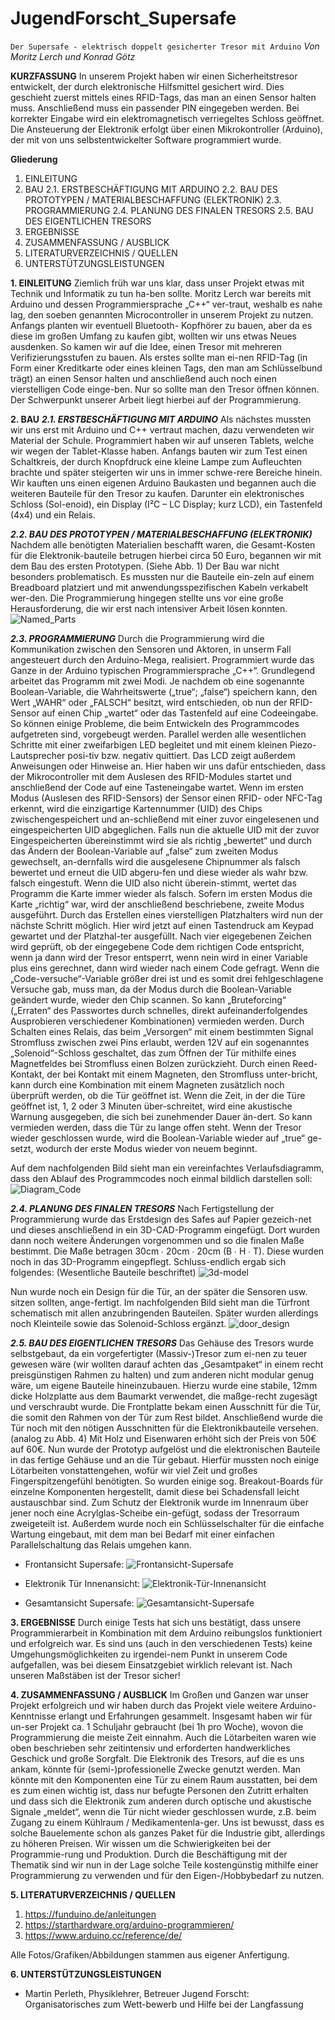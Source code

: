 # JugendForscht_Supersafe

`Der Supersafe - elektrisch doppelt gesicherter Tresor mit Arduino`
*Von Moritz Lerch und Konrad Götz*

**KURZFASSUNG**
In unserem Projekt haben wir einen Sicherheitstresor entwickelt, der durch elektronische Hilfsmittel gesichert wird. Dies geschieht zuerst mittels eines RFID-Tags, das man an einen Sensor halten muss. Anschließend muss ein passender PIN eingegeben werden. Bei korrekter Eingabe wird ein elektromagnetisch verriegeltes Schloss geöffnet. Die Ansteuerung der Elektronik erfolgt über einen Mikrokontroller (Arduino), der mit von uns selbstentwickelter Software programmiert wurde.

**Gliederung**
1. EINLEITUNG
2. BAU
  2.1. ERSTBESCHÄFTIGUNG MIT ARDUINO
  2.2. BAU DES PROTOTYPEN / MATERIALBESCHAFFUNG (ELEKTRONIK)
  2.3. PROGRAMMIERUNG
  2.4. PLANUNG DES FINALEN TRESORS
  2.5. BAU DES EIGENTLICHEN TRESORS
3. ERGEBNISSE
4. ZUSAMMENFASSUNG / AUSBLICK
5. LITERATURVERZEICHNIS / QUELLEN
6. UNTERSTÜTZUNGSLEISTUNGEN

**1. EINLEITUNG**
Ziemlich früh war uns klar, dass unser Projekt etwas mit Technik und Informatik zu tun ha-ben sollte. Moritz Lerch war bereits mit Arduino und dessen Programmiersprache „C++“ ver-traut, weshalb es nahe lag, den soeben genannten Microcontroller in unserem Projekt zu nutzen. Anfangs planten wir eventuell Bluetooth- Kopfhörer zu bauen, aber da es diese im großen Umfang zu kaufen gibt, wollten wir uns etwas Neues ausdenken. So kamen wir auf die Idee, einen Tresor mit mehreren Verifizierungsstufen zu bauen. Als erstes sollte man ei-nen RFID-Tag (in Form einer Kreditkarte oder eines kleinen Tags, den man am Schlüsselbund trägt) an einen Sensor halten und anschließend auch noch einen vierstelligen Code einge-ben. Nur so sollte man den Tresor öffnen können. Der Schwerpunkt unserer Arbeit liegt hierbei auf der Programmierung.

**2. BAU**
***2.1. ERSTBESCHÄFTIGUNG MIT ARDUINO***
Als nächstes mussten wir uns erst mit Arduino und C++ vertraut machen, dazu verwendeten wir Material der Schule. Programmiert haben wir auf unseren Tablets, welche wir wegen der Tablet-Klasse haben. Anfangs bauten wir zum Test einen Schaltkreis, der durch Knopfdruck eine kleine Lampe zum Aufleuchten brachte und später steigerten wir uns in immer schwe-rere Bereiche hinein. Wir kauften uns einen eigenen Arduino Baukasten und begannen auch die weiteren Bauteile für den Tresor zu kaufen. Darunter ein elektronisches Schloss (Sol-enoid), ein Display (I²C – LC Display; kurz LCD), ein Tastenfeld (4x4) und ein Relais.

***2.2. BAU DES PROTOTYPEN / MATERIALBESCHAFFUNG (ELEKTRONIK)***
Nachdem alle benötigten Materialien beschafft waren, die Gesamt-Kosten für die Elektronik-bauteile betrugen hierbei circa 50 Euro, begannen wir mit dem Bau des ersten Prototypen. (Siehe Abb. 1) Der Bau war nicht besonders problematisch. Es mussten nur die Bauteile ein-zeln auf einem Breadboard platziert und mit anwendungsspezifischen Kabeln verkabelt wer-den. Die Programmierung hingegen stellte uns vor eine große Herausforderung, die wir erst nach intensiver Arbeit lösen konnten.
![Named_Parts](https://raw.githubusercontent.com/MoritzLerch/JugendForscht_Supersafe/master/Bilder/namedparts.png)

***2.3. PROGRAMMIERUNG***
Durch die Programmierung wird die Kommunikation zwischen den Sensoren und Aktoren, in unserm Fall angesteuert durch den Arduino-Mega, realisiert. Programmiert wurde das Ganze in der Arduino typischen Programmiersprache „C++“.
Grundlegend arbeitet das Programm mit zwei Modi. Je nachdem ob eine sogenannte Boolean-Variable, die Wahrheitswerte („true“; „false“) speichern kann, den Wert „WAHR“ oder „FALSCH“ besitzt, wird entschieden, ob nun der RFID-Sensor auf einen Chip „wartet“ oder das Tastenfeld auf eine Codeeingabe. So können einige Probleme, die beim Entwickeln des Programmcodes aufgetreten sind, vorgebeugt werden. Parallel werden alle wesentlichen Schritte mit einer zweifarbigen LED begleitet und mit einem kleinen Piezo-Lautsprecher posi-tiv bzw. negativ quittiert. Das LCD zeigt außerdem Anweisungen oder Hinweise an. Hier haben wir uns dafür entschieden, dass der Mikrocontroller mit dem Auslesen des RFID-Modules startet und anschließend der Code auf eine Tasteneingabe wartet. Wenn im ersten Modus (Auslesen des RFID-Sensors) der Sensor einen RFID- oder NFC-Tag erkennt, wird die einzigartige Kartennummer (UID) des Chips zwischengespeichert und an-schließend mit einer zuvor eingelesenen und eingespeicherten UID abgeglichen. Falls nun die aktuelle UID mit der zuvor Eingespeicherten übereinstimmt wird sie als richtig „bewertet“ und durch das Ändern der Boolean-Variable auf „false“ zum zweiten Modus gewechselt, an-dernfalls wird die ausgelesene Chipnummer als falsch bewertet und erneut die UID abgeru-fen und diese wieder als wahr bzw. falsch eingestuft. Wenn die UID also nicht überein-stimmt, wertet das Programm die Karte immer wieder als falsch. Sofern im ersten Modus die Karte „richtig“ war, wird der anschließend beschriebene, zweite Modus ausgeführt. Durch das Erstellen eines vierstelligen Platzhalters wird nun der nächste Schritt möglich. Hier wird jetzt auf einen Tastendruck am Keypad gewartet und der Platzhal-ter ausgefüllt. Nach vier eigegebenen Zeichen wird geprüft, ob der eingegebene Code dem richtigen Code entspricht, wenn ja dann wird der Tresor entsperrt, wenn nein wird in einer Variable plus eins gerechnet, dann wird wieder nach einem Code gefragt. Wenn die „Code-versuche“-Variable größer drei ist und es somit drei fehlgeschlagene Versuche gab, muss man, da der Modus durch die Boolean-Variable geändert wurde, wieder den Chip scannen. So kann „Bruteforcing“ („Erraten“ des Passwortes durch schnelles, direkt aufeinanderfolgendes Ausprobieren verschiedener Kombinationen) vermieden werden. Durch Schalten eines Relais, das beim „Versorgen“ mit einem bestimmten Signal Stromfluss zwischen zwei Pins erlaubt, werden 12V auf ein sogenanntes „Solenoid“-Schloss geschaltet, das zum Öffnen der Tür mithilfe eines Magnetfeldes bei Stromfluss einen Bolzen zurückzieht. Durch einen Reed-Kontakt, der bei Kontakt mit einem Magneten, den Stromfluss unter-bricht, kann durch eine Kombination mit einem Magneten zusätzlich noch überprüft werden, ob die Tür geöffnet ist. Wenn die Zeit, in der die Türe geöffnet ist, 1, 2 oder 3 Minuten über-schreitet, wird eine akustische Warnung ausgegeben, die sich bei zunehmender Dauer än-dert. So kann vermieden werden, dass die Tür zu lange offen steht. Wenn der Tresor wieder geschlossen wurde, wird die Boolean-Variable wieder auf „true“ ge-setzt, wodurch der erste Modus wieder von neuem beginnt.

Auf dem nachfolgenden Bild sieht man ein vereinfachtes Verlaufsdiagramm, dass den Ablauf des Programmcodes noch einmal bildlich darstellen soll:
![Diagram_Code](https://raw.githubusercontent.com/MoritzLerch/JugendForscht_Supersafe/master/Bilder/JuFoSchema_Programmierung.png)

***2.4. PLANUNG DES FINALEN TRESORS***
Nach Fertigstellung der Programmierung wurde das Erstdesign des Safes auf Papier gezeich-net und dieses anschließend in ein 3D-CAD-Programm eingefügt. Dort wurden dann noch weitere Änderungen vorgenommen und so die finalen Maße bestimmt. Die Maße betragen 30cm ∙ 20cm ∙ 20cm (B ∙ H ∙ T). Diese wurden noch in das 3D-Programm eingepflegt. Schluss-endlich ergab sich folgendes: (Wesentliche Bauteile beschriftet)
![3d-model](https://raw.githubusercontent.com/MoritzLerch/JugendForscht_Supersafe/master/Bilder/Safe_3D_blackedges_texted.jpg)


Nun wurde noch ein Design für die Tür, an der später die Sensoren usw. sitzen sollten, ange-fertigt. Im nachfolgenden Bild sieht man die Türfront schematisch mit allen anzubringenden Bauteilen. Später wurden allerdings noch Kleinteile sowie das Solenoid-Schloss ergänzt.
![door_design](https://raw.githubusercontent.com/MoritzLerch/JugendForscht_Supersafe/master/Bilder/JuFo_Tresor_T%C3%BCrentwurf.png)


***2.5. BAU DES EIGENTLICHEN TRESORS***
Das Gehäuse des Tresors wurde selbstgebaut, da ein vorgefertigter (Massiv-)Tresor zum ei-nen zu teuer gewesen wäre (wir wollten darauf achten das „Gesamtpaket“ in einem recht preisgünstigen Rahmen zu halten) und zum anderen nicht modular genug wäre, um eigene Bauteile hineinzubauen. Hierzu wurde eine stabile, 12mm dicke Holzplatte aus dem Baumarkt verwendet, die maßge-recht zugesägt und verschraubt wurde. Die Frontplatte bekam einen Ausschnitt für die Tür, die somit den Rahmen von der Tür zum Rest bildet. Anschließend wurde die Tür noch mit den nötigen Ausschnitten für die Elektronikbauteile versehen. (analog zu Abb. 4) Mit Holz und Eisenwaren erhöht sich der Preis von 50€ auf 60€. Nun wurde der Prototyp aufgelöst und die elektronischen Bauteile in das fertige Gehäuse und an die Tür gebaut. Hierfür mussten noch einige Lötarbeiten vonstattengehen, wofür wir viel Zeit und großes Fingerspitzengefühl benötigten. So wurden einige sog. Breakout-Boards für einzelne Komponenten hergestellt, damit diese bei Schadensfall leicht austauschbar sind. Zum Schutz der Elektronik wurde im Innenraum über jener noch eine Acrylglas-Scheibe ein-gefügt, sodass der Tresorraum zweigeteilt ist. Außerdem wurde noch ein Schlüsselschalter für die einfache Wartung eingebaut, mit dem man bei Bedarf mit einer einfachen Parallelschaltung das Relais umgehen kann.

- Frontansicht Supersafe:
  ![Frontansicht-Supersafe](https://raw.githubusercontent.com/MoritzLerch/JugendForscht_Supersafe/master/Bilder/door_finishedfront.png)

- Elektronik Tür Innenansicht:
  ![Elektronik-Tür-Innenansicht](https://raw.githubusercontent.com/MoritzLerch/JugendForscht_Supersafe/master/Bilder/door_finishedback.png)

- Gesamtansicht Supersafe:
  ![Gesamtansicht-Supersafe](https://raw.githubusercontent.com/MoritzLerch/JugendForscht_Supersafe/master/Bilder/safe_overview.png)


**3. ERGEBNISSE**
Durch einige Tests hat sich uns bestätigt, dass unsere Programmierarbeit in Kombination mit dem Arduino reibungslos funktioniert und erfolgreich war. Es sind uns (auch in den verschiedenen Tests) keine Umgehungsmöglichkeiten zu irgendei-nem Punkt in unserem Code aufgefallen, was bei diesem Einsatzgebiet wirklich relevant ist. Nach unseren Maßstäben ist der Tresor sicher!

**4. ZUSAMMENFASSUNG / AUSBLICK**
Im Großen und Ganzen war unser Projekt erfolgreich und wir haben durch das Projekt viele weitere Arduino-Kenntnisse erlangt und Erfahrungen gesammelt. Insgesamt haben wir für un-ser Projekt ca. 1 Schuljahr gebraucht (bei 1h pro Woche), wovon die Programmierung die meiste Zeit einnahm. Auch die Lötarbeiten waren wie oben beschrieben sehr zeitintensiv und erforderten handwerkliches Geschick und große Sorgfalt.
Die Elektronik des Tresors, auf die es uns ankam, könnte für (semi-)professionelle Zwecke genutzt werden. Man könnte mit den Komponenten eine Tür zu einem Raum ausstatten, bei dem es zum einen wichtig ist, dass nur befugte Personen den Zutritt erhalten und dass sich die Elektronik zum anderen durch optische und akustische Signale „meldet“, wenn die Tür nicht wieder geschlossen wurde, z.B. beim Zugang zu einem Kühlraum / Medikamentenla-ger. Uns ist bewusst, dass es solche Bauelemente schon als ganzes Paket für die Industrie gibt, allerdings zu höheren Preisen. Wir wissen um die Schwierigkeiten bei der Programmie-rung und Produktion.
Durch die Beschäftigung mit der Thematik sind wir nun in der Lage solche Teile kostengünstig mithilfe einer Programmierung zu verwenden und für den Eigen-/Hobbybedarf zu nutzen.

**5. LITERATURVERZEICHNIS / QUELLEN**
  1) https://funduino.de/anleitungen
  2) https://starthardware.org/arduino-programmieren/
  3) https://www.arduino.cc/reference/de/
  
  Alle Fotos/Grafiken/Abbildungen stammen aus eigener Anfertigung.

**6. UNTERSTÜTZUNGSLEISTUNGEN**
* Martin Perleth, Physiklehrer, Betreuer Jugend Forscht: Organisatorisches zum Wett-bewerb und Hilfe bei der Langfassung
